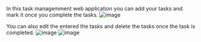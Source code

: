 In this task managemment web application you can add your tasks and mark it once you complete the tasks. 
![image](https://github.com/user-attachments/assets/adfcbcc5-2075-46e4-8f24-e0384c2581c9)

You can also edit the entered the tasks and delete the tasks once the task is completed.
![image](https://github.com/user-attachments/assets/bf8b7c64-bcb0-4a43-b1d5-643310f42827)
![image](https://github.com/user-attachments/assets/17138974-1eb2-4734-b460-a5b7addd1e60)
